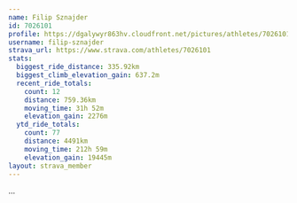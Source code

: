 ```yaml
---
name: Filip Sznajder
id: 7026101
profile: https://dgalywyr863hv.cloudfront.net/pictures/athletes/7026101/2123836/17/large.jpg
username: filip-sznajder
strava_url: https://www.strava.com/athletes/7026101
stats:
  biggest_ride_distance: 335.92km
  biggest_climb_elevation_gain: 637.2m
  recent_ride_totals:
    count: 12
    distance: 759.36km
    moving_time: 31h 52m
    elevation_gain: 2276m
  ytd_ride_totals:
    count: 77
    distance: 4491km
    moving_time: 212h 59m
    elevation_gain: 19445m
layout: strava_member
--- 
```

...
